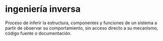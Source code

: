 # ingeniería inversa

Proceso de inferir la estructura, componentes y funciones de un sistema a partir de observar su comportamiento, sin acceso directo a su mecanismo, código fuente o documentación.
